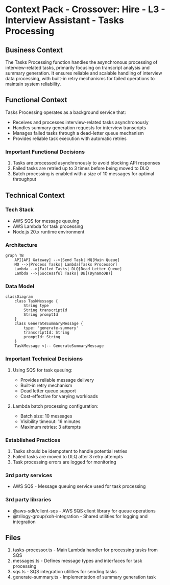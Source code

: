 # Context Pack - Crossover: Hire - L3 - Interview Assistant - Tasks Processing

## Business Context

The Tasks Processing function handles the asynchronous processing of interview-related tasks, primarily focusing on transcript analysis and summary generation. It ensures reliable and scalable handling of interview data processing, with built-in retry mechanisms for failed operations to maintain system reliability.

## Functional Context

Tasks Processing operates as a background service that:

- Receives and processes interview-related tasks asynchronously
- Handles summary generation requests for interview transcripts
- Manages failed tasks through a dead-letter queue mechanism
- Provides reliable task execution with automatic retries

### Important Functional Decisions

1. Tasks are processed asynchronously to avoid blocking API responses
2. Failed tasks are retried up to 3 times before being moved to DLQ
3. Batch processing is enabled with a size of 10 messages for optimal throughput

## Technical Context

### Tech Stack

- AWS SQS for message queuing
- AWS Lambda for task processing
- Node.js 20.x runtime environment

### Architecture

```mermaid
graph TB
    API[API Gateway] -->|Send Task| MQ[Main Queue]
    MQ -->|Process Tasks| Lambda[Tasks Processor]
    Lambda -->|Failed Tasks| DLQ[Dead Letter Queue]
    Lambda -->|Successful Tasks| DB[(DynamoDB)]
```

### Data Model

```mermaid
classDiagram
    class TaskMessage {
        String type
        String transcriptId
        String promptId
    }
    class GenerateSummaryMessage {
        type: 'generate-summary'
        transcriptId: String
        promptId: String
    }
    TaskMessage <|-- GenerateSummaryMessage
```

### Important Technical Decisions

1. Using SQS for task queuing:

   - Provides reliable message delivery
   - Built-in retry mechanism
   - Dead letter queue support
   - Cost-effective for varying workloads

2. Lambda batch processing configuration:
   - Batch size: 10 messages
   - Visibility timeout: 16 minutes
   - Maximum retries: 3 attempts

### Established Practices

1. Tasks should be idempotent to handle potential retries
2. Failed tasks are moved to DLQ after 3 retry attempts
3. Task processing errors are logged for monitoring

### 3rd party services

- AWS SQS - Message queuing service used for task processing

### 3rd party libraries

- @aws-sdk/client-sqs - AWS SQS client library for queue operations
- @trilogy-group/xoh-integration - Shared utilities for logging and integration

## Files

1. tasks-processor.ts - Main Lambda handler for processing tasks from SQS
2. messages.ts - Defines message types and interfaces for task processing
3. sqs.ts - SQS integration utilities for sending tasks
4. generate-summary.ts - Implementation of summary generation task
